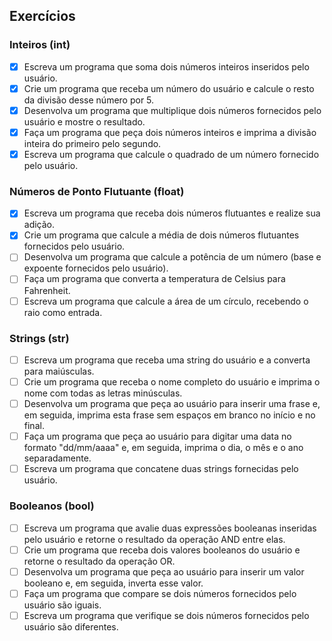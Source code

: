 ## Exercícios
### Inteiros (int)

- [X] Escreva um programa que soma dois números inteiros inseridos pelo usuário.
- [X] Crie um programa que receba um número do usuário e calcule o resto da divisão desse número por 5.
- [X] Desenvolva um programa que multiplique dois números fornecidos pelo usuário e mostre o resultado.
- [X] Faça um programa que peça dois números inteiros e imprima a divisão inteira do primeiro pelo segundo.
- [X] Escreva um programa que calcule o quadrado de um número fornecido pelo usuário.

### Números de Ponto Flutuante (float)
- [X] Escreva um programa que receba dois números flutuantes e realize sua adição.
- [X] Crie um programa que calcule a média de dois números flutuantes fornecidos pelo usuário.
- [ ] Desenvolva um programa que calcule a potência de um número (base e expoente fornecidos pelo usuário).
- [ ] Faça um programa que converta a temperatura de Celsius para Fahrenheit.
- [ ] Escreva um programa que calcule a área de um círculo, recebendo o raio como entrada.

### Strings (str)
- [ ] Escreva um programa que receba uma string do usuário e a converta para maiúsculas.
- [ ] Crie um programa que receba o nome completo do usuário e imprima o nome com todas as letras minúsculas.
- [ ] Desenvolva um programa que peça ao usuário para inserir uma frase e, em seguida, imprima esta frase sem espaços em branco no início e no final.
- [ ] Faça um programa que peça ao usuário para digitar uma data no formato "dd/mm/aaaa" e, em seguida, imprima o dia, o mês e o ano separadamente.
- [ ] Escreva um programa que concatene duas strings fornecidas pelo usuário.

### Booleanos (bool)
- [ ] Escreva um programa que avalie duas expressões booleanas inseridas pelo usuário e retorne o resultado da operação AND entre elas.
- [ ] Crie um programa que receba dois valores booleanos do usuário e retorne o resultado da operação OR.
- [ ] Desenvolva um programa que peça ao usuário para inserir um valor booleano e, em seguida, inverta esse valor.
- [ ] Faça um programa que compare se dois números fornecidos pelo usuário são iguais.
- [ ] Escreva um programa que verifique se dois números fornecidos pelo usuário são diferentes.